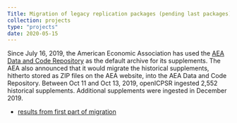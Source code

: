 ```yaml
---
Title: Migration of legacy replication packages (pending last packages)
collection: projects
type: "projects"
date: 2020-05-15
---
```


Since July 16, 2019, the American Economic Association has used the [AEA Data and Code Repository](https://www.openicpsr.org/openicpsr/aea)  as the default archive for its supplements. The AEA also announced that it would migrate the historical supplements, hitherto stored as ZIP files on the AEA website, into the AEA Data and Code Repository. Between Oct 11 and Oct 13, 2019, openICPSR ingested 2,552 historical supplements. Additional supplements were ingested in December 2019.

-  [results from first part of migration](https://aeadataeditor.github.io/aea-supplement-migration/programs/aea201910-migration.html)